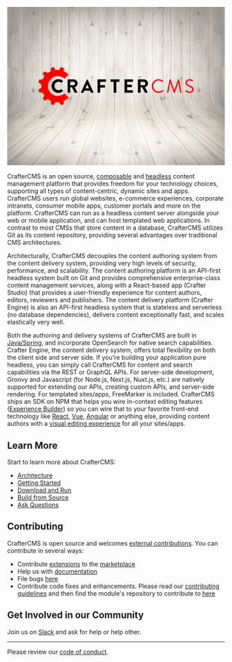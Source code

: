 ![](crafter-background.png)

CrafterCMS is an open source, [composable](https://craftercms.com/blog/2021/07/what-is-a-composable-dxp) and [headless](https://craftercms.com/blog/2024/01/headless-cms-everything-you-need-to-know) content management platform that provides freedom for your technology choices, supporting all types of content-centric, dynamic sites and apps. CrafterCMS users run global websites, e-commerce experiences, corporate intranets, consumer mobile apps, customer portals and more on the platform. CrafterCMS can run as a headless content server alongside your web or mobile application, and can host templated web applications. In contrast to most CMSs that store content in a database, CrafterCMS utilizes Git as its content repository, providing several advantages over traditional CMS architectures.

Architecturally, CrafterCMS decouples the content authoring system from the content delivery system, providing very high levels of security, performance, and scalability. The content authoring platform is an API-first headless system built on Git and provides comprehensive enterprise-class content management services, along with a React-based app (Crafter Studio) that provides a user-friendly experience for content authors, editors, reviewers and publishers. The content delivery platform (Crafter Engine) is also an API-first headless system that is stateless and serverless (no database dependencies), delivers content exceptionally fast, and scales elastically very well. 

Both the authoring and delivery systems of CrafterCMS are built in [Java/Spring](https://craftercms.com/blog/2023/11/java-cms-everything-you-need-to-know), and incorporate OpenSearch for native search capabilities. Crafter Engine, the content delivery system, offers total flexibility on both the client side and server side. If you're building your application pure headless, you can simply call CrafterCMS for content and search capabilities via the REST or GraphQL APIs. For server-side development, Groovy and Javascript (for Node.js, Next.js, Nuxt.js, etc.) are natively supported for extending our APIs, creating custom APIs, and server-side rendering. For templated sites/apps, FreeMarker is included. CrafterCMS ships an SDK on NPM that helps you wire in-context editing features ([Experience Builder](https://craftercms.com/docs/current/by-role/developer/common/experience-builder.html)) so you can wire that to your favorite front-end technology like [React](https://craftercms.com/blog/technical/cms-for-spas-building-react-apps-with-craftercms-4), [Vue](https://craftercms.com/blog/technical/cms-for-spas-building-vue-nuxt-apps-with-craftercms-4), [Angular](https://craftercms.com/blog/technical/cms-for-spas-building-angular-apps-with-craftercms-4) or anything else, providing content authors with a [visual editing experience](https://youtu.be/UEXQ_uqjJ1U) for all your sites/apps.

## Learn More
Start to learn more about CrafterCMS:
* [Architecture](https://craftercms.com/docs/4.2/by-role/architect/index.html#general-architecture)
* [Getting Started](https://craftercms.com/docs/current/getting-started/index.html)
* [Download and Run](https://craftercms.com/download)
* [Build from Source](https://github.com/craftercms/craftercms#readme)
* [Ask Questions](https://craftercms.com/slack)

## Contributing
CrafterCMS is open source and welcomes [external contributions](https://github.com/craftercms/craftercms/blob/develop/CONTRIBUTORS.md). You can contribute in several ways:
* Contribute [extensions](https://docs.craftercms.org/en/4.0/developers/extensions/index.html) to the [marketplace](https://craftercms.com/marketplace)
* Help us with [documentation](https://docs.craftercms.org/en/4.0/contribute/index.html)
* File bugs [here](https://github.com/craftercms/craftercms/issues)
* Contribute code fixes and enhancements. Please read our [contributing guidelines](https://github.com/craftercms/craftercms/blob/develop/CONTRIBUTING.md) and then find the module's repository to contribute to [here](https://github.com/craftercms)

## Get Involved in our Community
Join us on [Slack](https://craftercms.com/slack) and ask for help or help other.

<hr>

Please review our [code of conduct](https://github.com/craftercms/craftercms/blob/develop/CODE_OF_CONDUCT.md).
